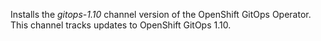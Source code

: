 Installs the *gitops-1.10* channel version of the OpenShift GitOps Operator.  This channel tracks updates to OpenShift GitOps 1.10.
